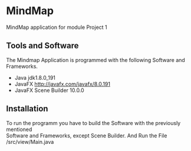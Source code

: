 # MindMap

MindMap application for module Project 1

## Tools and Software

The Mindmap Application is programmed with the following Software and Frameworks.
* Java jdk1.8.0_191
* JavaFX http://javafx.com/javafx/8.0.191
* JavaFX Scene Builder 10.0.0

## Installation
To run the programm you have to build the Software with the previously mentioned \
Software and Frameworks, except Scene Builder. And Run the File /src/view/Main.java



